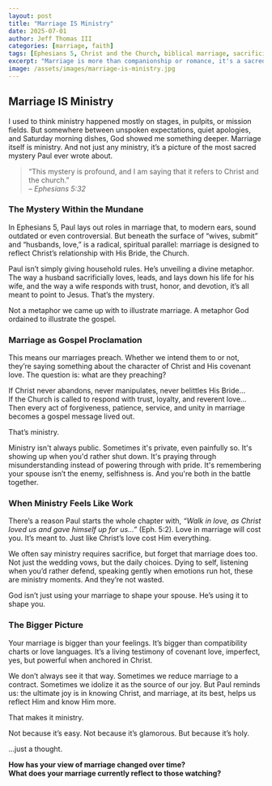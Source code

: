 ```yaml
---
layout: post
title: "Marriage IS Ministry"
date: 2025-07-01
author: Jeff Thomas III
categories: [marriage, faith]
tags: [Ephesians 5, Christ and the Church, biblical marriage, sacrificial love, mystery of marriage]
excerpt: "Marriage is more than companionship or romance, it's a sacred reflection of Christ and the Church. What if every moment in marriage was seen as ministry?"
image: /assets/images/marriage-is-ministry.jpg
---
```


## Marriage IS Ministry

I used to think ministry happened mostly on stages, in pulpits, or mission fields. But somewhere between unspoken expectations, quiet apologies, and Saturday morning dishes, God showed me something deeper. Marriage itself is ministry. And not just any ministry, it’s a picture of the most sacred mystery Paul ever wrote about.

> “This mystery is profound, and I am saying that it refers to Christ and the church.”  
> *– Ephesians 5:32*

### The Mystery Within the Mundane

In Ephesians 5, Paul lays out roles in marriage that, to modern ears, sound outdated or even controversial. But beneath the surface of “wives, submit” and “husbands, love,” is a radical, spiritual parallel: marriage is designed to reflect Christ’s relationship with His Bride, the Church.

Paul isn’t simply giving household rules. He’s unveiling a divine metaphor. The way a husband sacrificially loves, leads, and lays down his life for his wife, and the way a wife responds with trust, honor, and devotion, it’s all meant to point to Jesus. That’s the mystery.

Not a metaphor we came up with to illustrate marriage. A metaphor God ordained to illustrate the gospel.

### Marriage as Gospel Proclamation

This means our marriages preach. Whether we intend them to or not, they’re saying something about the character of Christ and His covenant love. The question is: what are they preaching?

If Christ never abandons, never manipulates, never belittles His Bride…  
If the Church is called to respond with trust, loyalty, and reverent love…  
Then every act of forgiveness, patience, service, and unity in marriage becomes a gospel message lived out.

That’s ministry.

Ministry isn't always public. Sometimes it's private, even painfully so. It's showing up when you'd rather shut down. It's praying through misunderstanding instead of powering through with pride. It's remembering your spouse isn’t the enemy, selfishness is. And you're both in the battle together.

### When Ministry Feels Like Work

There’s a reason Paul starts the whole chapter with, *“Walk in love, as Christ loved us and gave himself up for us…”* (Eph. 5:2). Love in marriage will cost you. It’s meant to. Just like Christ’s love cost Him everything.

We often say ministry requires sacrifice, but forget that marriage does too. Not just the wedding vows, but the daily choices. Dying to self, listening when you’d rather defend, speaking gently when emotions run hot, these are ministry moments. And they’re not wasted.

God isn’t just using your marriage to shape your spouse. He’s using it to shape you.

### The Bigger Picture

Your marriage is bigger than your feelings. It’s bigger than compatibility charts or love languages. It’s a living testimony of covenant love, imperfect, yes, but powerful when anchored in Christ.

We don’t always see it that way. Sometimes we reduce marriage to a contract. Sometimes we idolize it as the source of our joy. But Paul reminds us: the ultimate joy is in knowing Christ, and marriage, at its best, helps us reflect Him and know Him more.

That makes it ministry.

Not because it’s easy. Not because it’s glamorous. But because it’s holy.

…just a thought.

**How has your view of marriage changed over time?**  
**What does your marriage currently reflect to those watching?**

